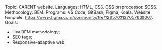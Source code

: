 Topic: CARENT website. 
Languages: HTML, CSS.
CSS preprocessor: SCSS.
Methodology: BEM.
Programs: VS Code, GitBash, Figma, Koala.
Website template: https://www.figma.com/community/file/1295709127657839667.
Goals: 
- Use BEM methodology;
- SEO tags;
- Responsive-adaptive web.